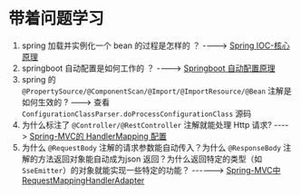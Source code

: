 # 带着问题学习
1. spring 加载并实例化一个 bean 的过程是怎样的 ？ ----> [Spring IOC-核心原理](/spring/core-ioc/spring-ioc-核心原理.md)
2. springboot 自动配置是如何工作的 ？ ----> [Springboot 自动配置原理](./springboot/springboot自动配置原理.md)
3. spring 的 `@PropertySource/@ComponentScan/@Import/@ImportResource/@Bean` 注解是如何生效的 ? ---> 查看`ConfigurationClassParser.doProcessConfigurationClass` 源码
4. 为什么标注了 `@Controller/@RestController` 注解就能处理 Http 请求? ---->  [Spring-MVC的 HandlerMapping 配置](/spring/spring_mvc/springmvc-HandlerMapping配置.md?id=requestmappinghandlermapping-工作原理)
5. 为什么 `@RequestBody` 注解的请求参数能自动传入？为什么 `@ResponseBody` 注解的方法返回对象能自动成为json 返回？为什么返回特定的类型（如 `SseEmitter`）的对象就能实现一些特定的功能？ ------> [Spring-MVC中 RequestMappingHandlerAdapter](/spring/spring_mvc/springmvc中RequestMappingHandlerAdapter分析.md)


